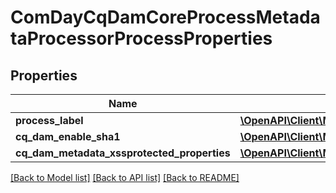 # ComDayCqDamCoreProcessMetadataProcessorProcessProperties

## Properties
Name | Type | Description | Notes
------------ | ------------- | ------------- | -------------
**process_label** | [**\OpenAPI\Client\Model\ConfigNodePropertyString**](ConfigNodePropertyString.md) |  | [optional] 
**cq_dam_enable_sha1** | [**\OpenAPI\Client\Model\ConfigNodePropertyBoolean**](ConfigNodePropertyBoolean.md) |  | [optional] 
**cq_dam_metadata_xssprotected_properties** | [**\OpenAPI\Client\Model\ConfigNodePropertyArray**](ConfigNodePropertyArray.md) |  | [optional] 

[[Back to Model list]](../README.md#documentation-for-models) [[Back to API list]](../README.md#documentation-for-api-endpoints) [[Back to README]](../README.md)


